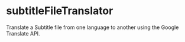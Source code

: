 # subtitleFileTranslator
Translate a Subtitle file from one language to another using the Google Translate API.

